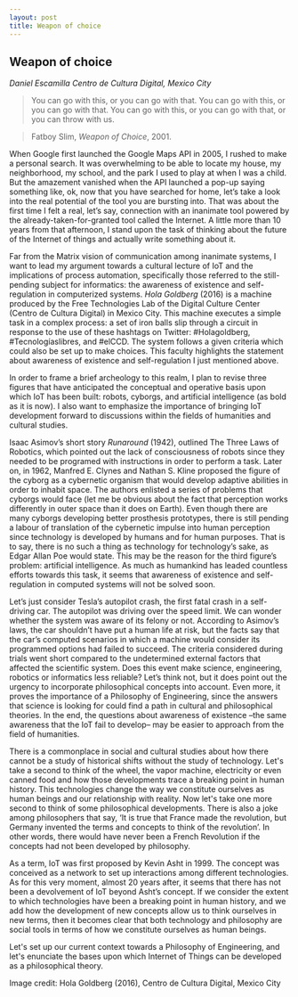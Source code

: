 ```yaml
---
layout: post
title: Weapon of choice
---
```


## Weapon of choice
_Daniel Escamilla_
_Centro de Cultura Digital, Mexico City_

> You can go with this,
  or you can go with that.
  You can go with this,
  or you can go with that.
  You can go with this,
  or you can go with that,
  or you can throw with us.
  
> Fatboy Slim, _Weapon of Choice_, 2001.


When Google first launched the Google Maps API in 2005, I rushed to make a personal search. It was overwhelming to be able to locate my house, my neighborhood, my school, and the park I used to play at when I was a child. But the amazement vanished when the API launched a pop-up saying something like, ok, now that you have searched for home, let’s take a look into the real potential of the tool you are bursting into. That was about the first time I felt a real, let’s say, connection with an inanimate tool powered by the already-taken-for-granted tool called the Internet. A little more than 10 years from that afternoon, I stand upon the task of thinking about the future of the Internet of things and actually write something about it.

Far from the Matrix vision of communication among inanimate systems, I want to lead my argument towards a cultural lecture of IoT and the implications of process automation, specifically those referred to the still-pending subject for informatics: the awareness of existence and self-regulation in computerized systems. _Hola Goldberg_ (2016) is a machine produced by the Free Technologies Lab of the Digital Culture Center (Centro de Cultura Digital) in Mexico City. This machine executes a simple task in a complex process: a set of iron balls slip through a circuit in response to the use of these hashtags on Twitter: #Holagoldberg, #Tecnologíaslibres, and #elCCD. The system follows a given criteria which could also be set up to make choices. This faculty highlights the statement about awareness of existence and self-regulation I just mentioned above.

In order to frame a brief archeology to this realm, I plan to revise three figures that have anticipated the conceptual and operative basis upon which IoT has been built: robots, cyborgs, and artificial intelligence (as bold as it is now). I also want to emphasize the importance of bringing IoT development forward to discussions within the fields of humanities and cultural studies.

Isaac Asimov’s short story _Runaround_ (1942), outlined The Three Laws of Robotics, which pointed out the lack of consciousness of robots since they needed to be programed with instructions in order to perform a task. Later on, in 1962, Manfred E. Clynes and Nathan S. Kline proposed the figure of the cyborg as a cybernetic organism that would develop adaptive abilities in order to inhabit space. The authors enlisted a series of problems that cyborgs would face (let me be obvious about the fact that perception works differently in outer space than it does on Earth). Even though there are many cyborgs developing better prosthesis prototypes, there is still pending a labour of translation of the cybernetic impulse into human perception since technology is developed by humans and for human purposes. That is to say, there is no such a thing as technology for technology’s sake, as Edgar Allan Poe would state. This may be the reason for the third figure’s problem: artificial intelligence. As much as humankind has leaded countless efforts towards this task, it seems that awareness of existence and self-regulation in computed systems will not be solved soon. 

Let’s just consider Tesla’s autopilot crash, the first fatal crash in a self-driving car. The autopilot was driving over the speed limit. We can wonder whether the system was aware of its felony or not. According to Asimov’s laws, the car shouldn’t have put a human life at risk, but the facts say that the car’s computed scenarios in which a machine would consider its programmed options had failed to succeed. The criteria considered during trials went short compared to the undetermined external factors that affected the scientific system. Does this event make science, engineering, robotics or informatics less reliable? Let’s think not, but it does point out the urgency to incorporate philosophical concepts into account. Even more, it proves the importance of a Philosophy of Engineering, since the answers that science is looking for could find a path in cultural and philosophical theories. In the end, the questions about awareness of existence –the same awareness that the IoT fail to develop– may be easier to approach from the field of humanities. 

There is a commonplace in social and cultural studies about how there cannot be a study of historical shifts without the study of technology. Let's take a second to think of the wheel, the vapor machine, electricity or even canned food and how those developments trace a breaking point in human history. This technologies change the way we constitute ourselves as human beings and our relationship with reality. Now let's take one more second to think of some philosophical developments. There is also a joke among philosophers that say, ‘It is true that France made the revolution, but Germany invented the terms and concepts to think of the revolution’. In other words, there would have never been a French Revolution if the concepts had not been developed by philosophy. 

As a term, IoT was first proposed by Kevin Asht in 1999. The concept was conceived as a network to set up interactions among different technologies. As for this very moment, almost 20 years after, it seems that there has not been a devolvement of IoT beyond Asht’s concept. If we consider the extent to which technologies have been a breaking point in human history, and we add how the development of new concepts allow us to think ourselves in new terms, then it becomes clear that both technology and philosophy are social tools in terms of how we constitute ourselves as human beings. 

Let's set up our current context towards a Philosophy of Engineering, and let's enunciate the bases upon which Internet of Things can be developed as a philosophical theory. 

Image credit:
Hola Goldberg (2016), Centro de Cultura Digital, Mexico City 
